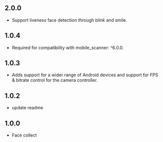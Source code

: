 ## 2.0.0

* Support liveness face detection through blink and smile.

## 1.0.4

* Required for compatibility with mobile_scanner: ^6.0.0.

## 1.0.3

* Adds support for a wider range of Android devices and support for FPS & bitrate control for the camera controller.

## 1.0.2

* update readme

## 1.0.0

* Face collect

